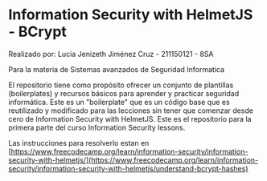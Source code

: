 # Information Security with HelmetJS - BCrypt 

Realizado por: Lucia Jenizeth Jiménez Cruz - 211150121 - 8SA

Para la materia de Sistemas avanzados de Seguridad Informatica

El repositorio tiene como propósito ofrecer un conjunto de plantillas (boilerplates) y recursos básicos para aprender y practicar seguridad informática. Este es un "boilerplate" que es un código base que es reutilizado y modificado para las lecciones sin tener que comenzar desde cero de Information Security with HelmetJS. Este es el repositorio para la primera parte del curso Information Security lessons. 

Las instrucciones para resolverlo estan en [https://www.freecodecamp.org/learn/information-security/information-security-with-helmetjs/](https://www.freecodecamp.org/learn/information-security/information-security-with-helmetjs/understand-bcrypt-hashes)
